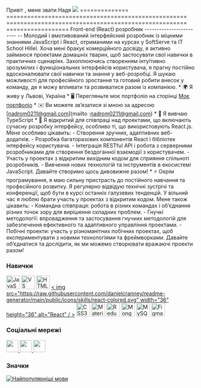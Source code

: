 Привіт , мене звати Надя ![](https://user-images.githubusercontent.com/18350557/176309783-0785949b-9127-417c-8b55-ab5a4333674e.gif) ============== ==================================================== ==================================================== ================== Front-end (React) розробник ------------------------ -- Молодий і вмотивований інтерфейсний розробник із міцними знаннями JavaScript і React, отриманими на курсах у SoftServe та IT School Hillel. Хоча мені бракує комерційного досвіду, я активно займаюся проектами домашніх тварин, щоб застосувати свої навички в практичних сценаріях. Захоплюючись створенням інтуїтивно зрозумілих і функціональних інтерфейсів користувача, я прагну постійно вдосконалювати свої навички та знання у веб-розробці. Я шукаю можливості для професійного зростання та готовий робити внесок у команду, де я можу впливати та розвиватися разом із компанією. * 🌍 Я живу у Львові, Україна * 🖥️ Перегляньте моє портфоліо на сторінці [Моє портфоліо](http://nadiaturko.github.io/portfolio/) * ✉️ Ви можете зв’язатися зі мною за адресою [nadrom0211@gmail.com](mailto :nadrom0211@gmail.com) * 🧠 Я вивчаю TypeScript * 🤝 Я відкритий для співпраці над проектами, що включають сучасну розробку інтерфейсу, особливо ті, що використовують React.js. Мене особливо цікавить: - Створення зручних, адаптивних веб-додатків. - Розробка багаторазових компонентів React і бібліотек інтерфейсу користувача. - Інтеграція RESTful API і робота з серверними розробниками для створення бездоганної взаємодії з користувачем. - Участь у проектах з відкритим вихідним кодом для сприяння спільноті розробників. - Вивчення нових технологій та інструментів в екосистемі JavaScript. Давайте створимо щось дивовижне разом! * ⚡ Окрім програмування, я маю сильну пристрасть до постійного навчання та професійного розвитку. Я регулярно відвідую технічні зустрічі та конференції, щоб бути в курсі останніх галузевих тенденцій. У вільний час я люблю брати участь у проектах з відкритим кодом. Мене також цікавить: - Командна співпраця: робота в різних командах і об’єднання різних точок зору для вирішення складних проблем. - Гнучкі методології: впровадження та застосування гнучких методологій для забезпечення ефективного та адаптивного управління проектами. - Побічні проекти: участь у різноманітних побічних проектах, щоб експериментувати з новими технологіями та фреймворками. Давайте об’єднатися та дослідити, як ми можемо створювати вражаючі проекти разом!

### Навички


<p align="left">
<a href="https://developer.mozilla.org/en-US/docs/Web/JavaScript" target="_blank" rel="noreferrer"><img src="https ://raw.githubusercontent.com/danielcranney/readme-generator/main/public/icons/skills/javascript-colored.svg" width="36" height="36" alt="JavaScript" /></a> <a href="https://code.visualstudio.com/" target="_blank" rel="noreferrer"><img src="https://raw.githubusercontent.com/danielcranney/readme-generator/main/ public/icons/skills/visualstudiocode.svg" width="36" height="36" alt="VS Code" /></a> <a href="https://developer.mozilla.org/en-US /docs/Glossary/HTML5" target="_blank" rel="noreferrer"><img src="https://raw.githubusercontent.com/danielcranney/readme-generator/main/public/icons/skills/html5-colored .svg" width="36" height="36" alt="HTML5" /></a> <a href="https://reactjs.org/" target="_blank" rel="noreferrer">< img src="https://raw.githubusercontent.com/danielcranney/readme-generator/main/public/icons/skills/react-colored.svg" width="36" height="36" alt="React" / ></a> <a href="https://www.w3.org/TR/CSS/#css" target="_blank" rel="noreferrer"><img src="https://raw.githubusercontent .com/danielcranney/readme-generator/main/public/icons/skills/css3-colored.svg" width="36" height="36" alt="CSS3" /></a> <a href="https ://mui.com/" target="_blank" rel="noreferrer"><img src="https://raw.githubusercontent.com/danielcranney/readme-generator/main/public/icons/skills/materialui- colored.svg" width="36" height="36" alt="Material UI" /></a> <a href="https://redux.js.org/" target="_blank" rel=" noreferrer"><img src="https://raw.githubusercontent.com/danielcranney/readme-generator/main/public/icons/skills/redux-colored.svg" width="36" height="36" alt= "Redux" /></a> <a href="https://www.mongodb.com/" target="_blank" rel="noreferrer"><img src="https://raw.githubusercontent.com /danielcranney/readme-generator/main/public/icons/skills/mongodb-colored.svg" width="36" height="36" alt="MongoDB" /></a> <a href="https:/ /www.mysql.com/" target="_blank" rel="noreferrer"><img src="https://raw.githubusercontent.com/danielcranney/readme-generator/main/public/icons/skills/mysql- кольоровий.svg" width="36" height="36" alt="MySQL" /></a> <a href="https://www.figma.com/" target="_blank" rel="noreferrer"> <img src="https://raw.githubusercontent.com/danielcranney/readme-generator/main/public/icons/skills/figma-colored.svg" width="36" height="36" alt="Figma" /></a>
</p>


### Соціальні мережі

<p align="left"> <a href="https://discord.com/users/nadiya0760" target="_blank" rel="noreferrer"> <picture> <source media="(надає перевагу -color-scheme: dark)" srcset="https://raw.githubusercontent.com/danielcranney/readme-generator/main/public/icons/socials/discord-dark.svg" /> <source media="(надає перевагу -color-scheme: light)" srcset="https://raw.githubusercontent.com/danielcranney/readme-generator/main/public/icons/socials/discord.svg" /> <img src="https:// raw.githubusercontent.com/danielcranney/readme-generator/main/public/icons/socials/discord.svg" width="32" height="32" /> </picture> </a> <a href="https ://www.github.com/NadiaTurko" target="_blank" rel="noreferrer"> <picture> <source media="(prefers-color-scheme: dark)" srcset="https://raw.githubusercontent .com/danielcranney/readme-generator/main/public/icons/socials/github-dark.svg" /> <source media="(prefers-color-scheme: light)" srcset="https://raw.githubusercontent .com/danielcranney/readme-generator/main/public/icons/socials/github.svg" /> <img src="https://raw.githubusercontent.com/danielcranney/readme-generator/main/public/icons/ socials/github.svg" width="32" height="32" /> </picture> </a> <a href="https://www.linkedin.com/in/nadiia-romanchuk-42930630a/" target="_blank" rel="noreferrer"> <picture> <source media="(prefers-color-scheme: dark)" srcset="https://raw.githubusercontent.com/danielcranney/readme-generator/main/ public/icons/socials/linkedin-dark.svg" /> <source media="(prefers-color-scheme: light)" srcset="https://raw.githubusercontent.com/danielcranney/readme-generator/main/ public/icons/socials/linkedin.svg" /> <img src="https://raw.githubusercontent.com/danielcranney/readme-generator/main/public/icons/socials/linkedin.svg" width="32" height="32" /> </picture> </a> </p>

### Значки

<a href="https://github.com/NadiaTurko" align="left"><img src="https://github-readme-stats.vercel.app/api/top-langs/?username=NadiaTurko&langs_count =10&title_color=10b981&text_color=10b981&icon_color=64748b&bg_color=22272e&hide_border=true&locale=en&custom_title=Top%20%Languages" alt="Найпопулярніші мови" /></a>
